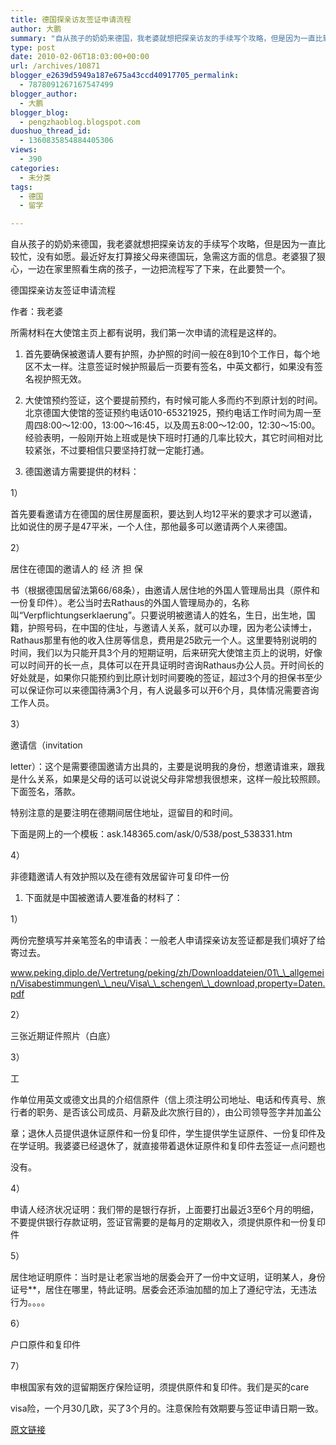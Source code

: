 ```yaml
---
title: 德国探亲访友签证申请流程
author: 大鹏
summary: "自从孩子的奶奶来德国，我老婆就想把探亲访友的手续写个攻略，但是因为一直比较忙，没有如愿。最近好友打算接父母来德国玩，急需这方面的信息。老婆狠了狠心，一边在家里照看生病的孩子，一边把流程写了下来，在此要赞一个。"
type: post
date: 2010-02-06T18:03:00+00:00
url: /archives/10871
blogger_e2639d5949a187e675a43ccd40917705_permalink:
  - 7878091267167547499
blogger_author:
  - 大鹏
blogger_blog:
  - pengzhaoblog.blogspot.com
duoshuo_thread_id:
  - 1360835854884405306
views:
  - 390
categories:
  - 未分类
tags:
  - 德国
  - 留学

---
```

自从孩子的奶奶来德国，我老婆就想把探亲访友的手续写个攻略，但是因为一直比较忙，没有如愿。最近好友打算接父母来德国玩，急需这方面的信息。老婆狠了狠心，一边在家里照看生病的孩子，一边把流程写了下来，在此要赞一个。

德国探亲访友签证申请流程

作者：我老婆

所需材料在大使馆主页上都有说明，我们第一次申请的流程是这样的。

  1. 首先要确保被邀请人要有护照，办护照的时间一般在8到10个工作日，每个地区不太一样。注意签证时候护照最后一页要有签名，中英文都行，如果没有签名视护照无效。

  2. 大使馆预约签证，这个要提前预约，有时候可能人多而约不到原计划的时间。北京德国大使馆的签证预约电话010-65321925，预约电话工作时间为周一至周四8:00～12:00，13:00～16:45，以及周五8:00～12:00，12:30～15:00。经验表明，一般刚开始上班或是快下班时打通的几率比较大，其它时间相对比较紧张，不过要相信只要坚持打就一定能打通。

  3. 德国邀请方需要提供的材料：

1）
  
首先要看邀请方在德国的居住房屋面积，要达到人均12平米的要求才可以邀请，比如说住的房子是47平米，一个人住，那他最多可以邀请两个人来德国。

2）
  
居住在德国的邀请人的 经 济 担 保
  
书（根据德国居留法第66/68条），由邀请人居住地的外国人管理局出具（原件和一份复印件）。老公当时去Rathaus的外国人管理局办的，名称叫“Verpflichtungserklaerung”。只要说明被邀请人的姓名，生日，出生地，国籍，护照号码，在中国的住址，与邀请人关系，就可以办理，因为老公读博士，Rathaus那里有他的收入住房等信息，费用是25欧元一个人。这里要特别说明的时间，我们以为只能开具3个月的短期证明，后来研究大使馆主页上的说明，好像可以时间开的长一点，具体可以在开具证明时咨询Rathaus办公人员。开时间长的好处就是，如果你只能预约到比原计划时间要晚的签证，超过3个月的担保书至少可以保证你可以来德国待满3个月，有人说最多可以开6个月，具体情况需要咨询工作人员。

3）
  
邀请信（invitation
  
letter）：这个是需要德国邀请方出具的，主要是说明我的身份，想邀请谁来，跟我是什么关系，如果是父母的话可以说说父母非常想我很想来，这样一般比较照顾。下面签名，落款。
  
特别注意的是要注明在德期间居住地址，逗留目的和时间。

下面是网上的一个模板：ask.148365.com/ask/0/538/post_538331.htm

4）
  
非德籍邀请人有效护照以及在德有效居留许可复印件一份

  1. 下面就是中国被邀请人要准备的材料了：

1）
  
两份完整填写并亲笔签名的申请表：一般老人申请探亲访友签证都是我们填好了给寄过去。

www.peking.diplo.de/Vertretung/peking/zh/Downloaddateien/01\_\_allgemein/Visabestimmungen\_\_neu/Visa\_\_schengen\_\_download,property=Daten.pdf

2）
  
三张近期证件照片（白底）

3）
  
工
  
作单位用英文或德文出具的介绍信原件（信上须注明公司地址、电话和传真号、旅行者的职务、是否该公司成员、月薪及此次旅行目的），由公司领导签字并加盖公
  
章；退休人员提供退休证原件和一份复印件，学生提供学生证原件、一份复印件及在学证明。我婆婆已经退休了，就直接带着退休证原件和复印件去签证一点问题也
  
没有。

4）
  
申请人经济状况证明：我们带的是银行存折，上面要打出最近3至6个月的明细，不要提供银行存款证明，签证官需要的是每月的定期收入，须提供原件和一份复印件

5）
  
居住地证明原件：当时是让老家当地的居委会开了一份中文证明，证明某人，身份证号**，居住在哪里，特此证明。居委会还添油加醋的加上了遵纪守法，无违法行为。。。。

6）
  
户口原件和复印件

7）
  
申根国家有效的逗留期医疗保险证明，须提供原件和复印件。我们是买的care
  
visa险，一个月30几欧，买了3个月的。注意保险有效期要与签证申请日期一致。

[原文链接](http://dapengde.com/archives/10871)

